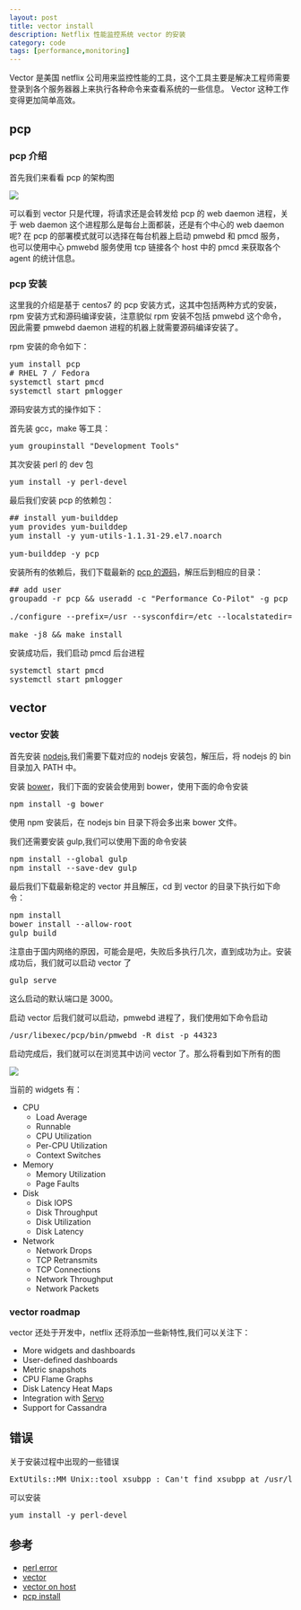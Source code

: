 ```yaml
---
layout: post
title: vector install
description: Netflix 性能监控系统 vector 的安装
category: code
tags: [performance,monitoring]
---
```

Vector 是美国 netflix 公司用来监控性能的工具，这个工具主要是解决工程师需要登录到各个服务器器上来执行各种命令来查看系统的一些信息。 
Vector 这种工作变得更加简单高效。 

## pcp

### pcp 介绍
首先我们来看看 pcp 的架构图

![](https://raw.githubusercontent.com/wiki/Netflix/vector/img/architecture.png)

可以看到 vector 只是代理，将请求还是会转发给 pcp 的 web daemon 进程，关于 web daemon 这个进程那么是每台上面都装，还是有个中心的 web daemon 呢?
在 pcp 的部署模式就可以选择在每台机器上启动 pmwebd 和 pmcd 服务，也可以使用中心 pmwebd 服务使用 tcp 链接各个 host 中的 pmcd 来获取各个 agent 的统计信息。

### pcp 安装
这里我的介绍是基于 centos7 的 pcp 安装方式，这其中包括两种方式的安装，rpm 安装方式和源码编译安装，注意貌似 rpm 安装不包括 pmwebd 这个命令，因此需要 pmwebd daemon 
进程的机器上就需要源码编译安装了。

rpm 安装的命令如下：

<pre>
yum install pcp
# RHEL 7 / Fedora
systemctl start pmcd
systemctl start pmlogger
</pre>

源码安装方式的操作如下：

首先装 gcc，make 等工具：
<pre>
yum groupinstall "Development Tools"
</pre>

其次安装 perl 的 dev 包

<pre>
yum install -y perl-devel 
</pre>

最后我们安装 pcp 的依赖包：

<pre>
## install yum-builddep
yum provides yum-builddep
yum install -y yum-utils-1.1.31-29.el7.noarch

yum-builddep -y pcp
</pre>


安装所有的依赖后，我们下载最新的 [pcp 的源码](https://bintray.com/pcp/source)，解压后到相应的目录：

<pre>
## add user
groupadd -r pcp && useradd -c "Performance Co-Pilot" -g pcp -d /var/lib/pcp -M -r -s /usr/sbin/nologin pcp

./configure --prefix=/usr --sysconfdir=/etc --localstatedir=/var --with-webapi

make -j8 && make install
</pre>

安装成功后，我们启动 pmcd 后台进程

<pre>
systemctl start pmcd
systemctl start pmlogger
</pre>

## vector 

### vector 安装
首先安装 [nodejs](https://nodejs.org/download/),我们需要下载对应的 nodejs 安装包，解压后，将 nodejs 的 bin 目录加入 PATH 中。

安装 [bower](http://bower.io/#install-bower)，我们下面的安装会使用到 bower，使用下面的命令安装

<pre>
npm install -g bower
</pre>

使用 npm 安装后，在 nodejs bin 目录下将会多出来 bower 文件。

我们还需要安装 gulp,我们可以使用下面的命令安装

<pre>
npm install --global gulp
npm install --save-dev gulp
</pre>

最后我们下载最新稳定的 vector 并且解压，cd 到 vector 的目录下执行如下命令：

<pre>
npm install
bower install --allow-root
gulp build
</pre>

注意由于国内网络的原因，可能会是吧，失败后多执行几次，直到成功为止。安装成功后，我们就可以启动 vector 了

<pre>
gulp serve
</pre>

这么启动的默认端口是 3000。

启动 vector 后我们就可以启动，pmwebd 进程了，我们使用如下命令启动

<pre>
/usr/libexec/pcp/bin/pmwebd -R dist -p 44323
</pre>

启动完成后，我们就可以在浏览其中访问 vector 了。那么将看到如下所有的图

![](https://raw.githubusercontent.com/wiki/Netflix/vector/img/screenshot.png)

当前的 widgets 有： 

- CPU
    - Load Average
    - Runnable
    - CPU Utilization
    - Per-CPU Utilization
    - Context Switches
- Memory
    - Memory Utilization
    - Page Faults
- Disk
    - Disk IOPS
    - Disk Throughput
    - Disk Utilization
    - Disk Latency
- Network
    - Network Drops
    - TCP Retransmits
    - TCP Connections
    - Network Throughput
    - Network Packets

### vector roadmap
vector 还处于开发中，netflix 还将添加一些新特性,我们可以关注下：

- More widgets and dashboards
- User-defined dashboards
- Metric snapshots
- CPU Flame Graphs
- Disk Latency Heat Maps
- Integration with [Servo](https://github.com/Netflix/servo)
- Support for Cassandra


## 错误
关于安装过程中出现的一些错误

<pre>
ExtUtils::MM_Unix::tool_xsubpp : Can't find xsubpp at /usr/local/share/perl5/ExtUtils/MM_Unix.pm line 3595.
</pre>

可以安装 

<pre>
yum install -y perl-devel 
</pre>


## 参考
- [perl error](http://stackoverflow.com/questions/27747568/getting-cant-find-xsubpp-at-usr-lib-perl5-5-10-0-extutils-mm-unix-pm-error-w)
- [vector](https://github.com/Netflix/vector/wiki/Getting-Started)
- [vector on host](http://techblog.netflix.com/2015/04/introducing-vector-netflixs-on-host.html)
- [pcp install](https://github.com/Netflix/vector/wiki/Installing-Performance-Co-Pilot)

[-10]:    http://hushi55.github.io/  "-10"

